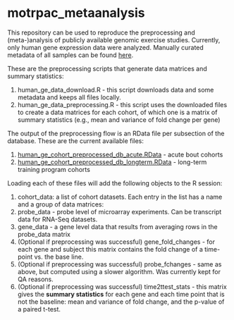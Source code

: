 # motrpac_metaanalysis

This repository can be used to reproduce the preprocessing and (meta-)analysis of publicly available genomic exercise studies. Currently, only human gene expression data were analyzed. Manually curated metadata of all samples can be found [here](https://storage.googleapis.com/motrpac-portal-user-davidama/GEO_sample_metadata.xlsx).

These are the preprocessing scripts that generate data matrices and summary statistics:
1. human_ge_data_download.R - this script downloads data and some metadata and keeps all files locally. 
2. human_ge_data_preprocessing.R - this script uses the downloaded files to create a data matrices for each cohort, of which one is a matrix of summary statistics (e.g., mean and variance of fold change per gene)

The output of the preprocessing flow is an RData file per subsection of the database. These are the current available files:
1. [human_ge_cohort_preprocessed_db_acute.RData](https://storage.googleapis.com/motrpac-portal-user-davidama/human_ge_cohort_preprocessed_db_acute.RData) - acute bout cohorts
2. [human_ge_cohort_preprocessed_db_longterm.RData](https://storage.googleapis.com/motrpac-portal-user-davidama/human_ge_cohort_preprocessed_db_longterm.RData) - long-term training program cohorts

Loading each of these files will add the following objects to the R session:
1. cohort_data: a list of cohort datasets. Each entry in the list has a name and a group of data matrices:
  1. probe_data - probe level of microarray experiments. Can be transcript data for RNA-Seq datasets.
  2. gene_data - a gene level data that results from averaging rows in the probe_data matrix
  3. (Optional if preprocessing was successful) gene_fold_changes - for each gene and subject this matrix contains the fold change of a time-point vs. the base line.
  4. (Optional if preprocessing was successful) probe_fchanges - same as above, but computed using a slower algorithm. Was currently kept for QA reasons.
  5. (Optional if preprocessing was successful) time2ttest_stats - this matrix gives the **summary statistics** for each gene and each time point that is not the baseline: mean and variance of fold change, and the p-value of a paired t-test. 
